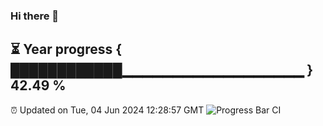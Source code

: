 ### Hi there 👋
⏳ Year progress { ████████████▁▁▁▁▁▁▁▁▁▁▁▁▁▁▁▁▁▁ } 42.49 %
---
⏰ Updated on Tue, 04 Jun 2024 12:28:57 GMT
![Progress Bar CI](https://github.com/liununu/liununu/workflows/Progress%20Bar%20CI/badge.svg)
